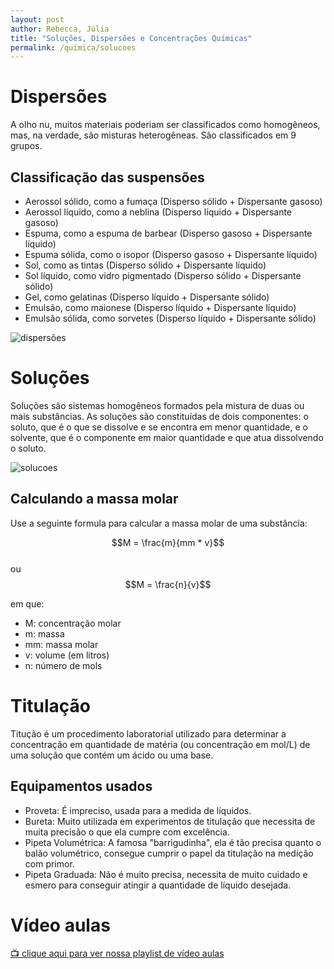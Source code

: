 ```yaml
---
layout: post
author: Rebecca, Júlia
title: "Soluções, Dispersões e Concentrações Químicas"
permalink: /quimica/solucoes
---
```

# Dispersões
A olho nu, muitos materiais poderiam ser classificados como homogêneos, mas, na verdade, são misturas heterogêneas. São classificados em 9 grupos.

## Classificação das suspensões
- Aerossol sólido, como a fumaça (Disperso sólido + Dispersante gasoso)
- Aerossol líquido, como a neblina (Disperso líquido + Dispersante gasoso)
- Espuma, como a espuma de barbear (Disperso gasoso + Dispersante líquido)
- Espuma sólida, como o isopor (Disperso gasoso + Dispersante líquido)
- Sol, como as tintas (Disperso sólido + Dispersante líquido)
- Sol líquido, como vidro pigmentado (Disperso sólido + Dispersante sólido)
- Gel, como gelatinas (Disperso líquido + Dispersante sólido)
- Emulsão, como maionese (Disperso líquido + Dispersante líquido)
- Emulsão sólida, como sorvetes (Disperso líquido + Dispersante sólido)

![dispersões](https://user-images.githubusercontent.com/47502554/167317513-a23850c9-462f-40a2-9d4c-edfd8cad65ca.png)


# Soluções
Soluções são sistemas homogêneos formados pela mistura de duas ou mais substâncias. As soluções são constituídas de dois componentes: o soluto, que é o que se dissolve e se encontra em menor quantidade, e o solvente, que é o componente em maior quantidade e que atua dissolvendo o soluto.

![solucoes](https://user-images.githubusercontent.com/47502554/167317574-02f62353-684f-4d2b-866a-3be15310c2cb.png)


## Calculando a massa molar
Use a seguinte formula para calcular a massa molar de uma substância:  

$$M = \frac{m}{mm * v}$$  
ou  
$$M = \frac{n}{v}$$  

em que:
- M: concentração molar
- m: massa
- mm: massa molar
- v: volume (em litros)
- n: número de mols

# Titulação
Titução é um procedimento laboratorial utilizado para determinar a concentração em quantidade de matéria (ou concentração em mol/L) de uma solução que contém um ácido ou uma base.  

## Equipamentos usados
- Proveta: É impreciso, usada para a medida de líquidos. 
- Bureta: Muito utilizada em experimentos de titulação que necessita de muita precisão o que ela cumpre com excelência. 
- Pipeta Volumétrica: A famosa "barrigudinha", ela é tão precisa quanto o balão volumétrico, consegue cumprir o papel da titulação na medição com primor. 
- Pipeta Graduada: Não é muito precisa, necessita de muito cuidado e esmero para conseguir atingir a quantidade de líquido desejada.

# Vídeo aulas
[📺 clique aqui para ver nossa playlist de vídeo aulas](https://youtube.com/playlist?list=PLDKxz_KUEUfNnobBnFo1dZtAeTzKDWkOh)

